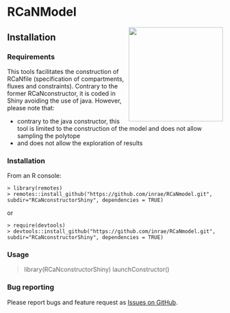 # RCaNModel
<img src="./man/figures/logo.png" align="right" width="220" />

## Installation
### Requirements
This tools facilitates the construction of RCaNfile (specification of compartments,
fluxes and constraints). Contrary to the former RCaNconstructor, it is coded in Shiny
avoiding the use of java. However, please note that:

- contrary to the java constructor, this tool is limited to the construction of the model and does not allow sampling the polytope
- and does not allow the exploration of results


### Installation
From an R console:

    > library(remotes)
    > remotes::install_github("https://github.com/inrae/RCaNmodel.git", subdir="RCaNconstructorShiny", dependencies = TRUE)
    
or 

    > require(devtools)
    > devtools::install_github("https://github.com/inrae/RCaNmodel.git", subdir="RCaNconstructorShiny", dependencies = TRUE)



### Usage
  > library(RCaNconstructorShiny)
  > launchConstructor()

### Bug reporting
Please report bugs and feature request as [Issues on GitHub](https://github.com/inrae/RCaNmodel/issues).


